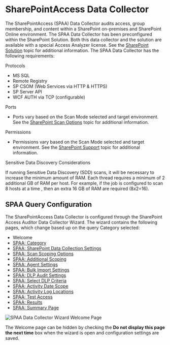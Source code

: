 # SharePointAccess Data Collector

The SharePointAccess (SPAA) Data Collector audits access, group membership, and content within a
SharePoint on-premises and SharePoint Online environment. The SPAA Data Collector has been
preconfigured within the SharePoint Solution. Both this data collector and the solution are
available with a special Access Analyzer license. See the
[SharePoint Solution](/docs/accessanalyzer/12.0/solutions/sharepoint/overview.md) topic for additional information.
The SPAA Data Collector has the following requirements:

Protocols

- MS SQL
- Remote Registry
- SP CSOM (Web Services via HTTP & HTTPS)
- SP Server API
- WCF AUTH via TCP (configurable)

Ports

- Ports vary based on the Scan Mode selected and target environment. See the
  [SharePoint Scan Options](/docs/accessanalyzer/12.0/requirements/solutions/sharepoint/scanoptions.md) topic for
  additional information.

Permissions

- Permissions vary based on the Scan Mode selected and target environment. See the
  [SharePoint Support](/docs/accessanalyzer/12.0/requirements/target/sharepoint.md) topic for additional information.

Sensitive Data Discovery Considerations

If running Sensitive Data Discovery (SDD) scans, it will be necessary to increase the minimum amount
of RAM. Each thread requires a minimum of 2 additional GB of RAM per host. For example, if the job
is configured to scan 8 hosts at a time , then an extra 16 GB of RAM are required (8x2=16).

## SPAA Query Configuration

The SharePointAccess Data Collector is configured through the SharePoint Access Auditor Data
Collector Wizard. The wizard contains the following pages, which change based up on the query
Category selected:

- Welcome
- [SPAA: Category](/docs/accessanalyzer/12.0/admin/datacollector/spaa/category.md)
- [SPAA: SharePoint Data Collection Settings](/docs/accessanalyzer/12.0/admin/datacollector/spaa/settings.md)
- [SPAA: Scan Scoping Options](/docs/accessanalyzer/12.0/admin/datacollector/spaa/scanscopingoptions.md)
- [SPAA: Additional Scoping](/docs/accessanalyzer/12.0/admin/datacollector/spaa/additionalscoping.md)
- [SPAA: Agent Settings](/docs/accessanalyzer/12.0/admin/datacollector/spaa/agentsettings.md)
- [SPAA: Bulk Import Settings](/docs/accessanalyzer/12.0/admin/datacollector/spaa/bulkimportsettings.md)
- [SPAA: DLP Audit Settings](/docs/accessanalyzer/12.0/admin/datacollector/spaa/dlpauditsettings.md)
- [SPAA: Select DLP Criteria](/docs/accessanalyzer/12.0/admin/datacollector/spaa/selectdlpcriteria.md)
- [SPAA: Activity Date Scope](/docs/accessanalyzer/12.0/admin/datacollector/spaa/activitydatescope.md)
- [SPAA: Activity Log Locations](/docs/accessanalyzer/12.0/admin/datacollector/spaa/activityloglocations.md)
- [SPAA: Test Access](/docs/accessanalyzer/12.0/admin/datacollector/spaa/testaccess.md)
- [SPAA: Results](/docs/accessanalyzer/12.0/admin/datacollector/spaa/results.md)
- [SPAA: Summary Page](/docs/accessanalyzer/12.0/admin/datacollector/spaa/summary.md)

![SPAA Data Collector Wizard Welcome Page](/img/product_docs/accessanalyzer/12.0/admin/datacollector/spaa/welcomepage.webp)

The Welcome page can be hidden by checking the **Do not display this page the next time** box when
the wizard is open and configuration settings are saved.
